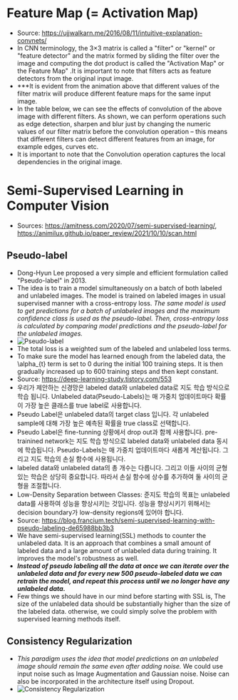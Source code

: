 # Feature Map (= Activation Map)
- Source: https://ujjwalkarn.me/2016/08/11/intuitive-explanation-convnets/
- In CNN terminology, the 3×3 matrix is called a "filter" or "kernel" or "feature detector" and the matrix formed by sliding the filter over the image and computing the dot product is called the "Activation Map" or the 
Feature Map" .It is important to note that filters acts as feature detectors from the original input image.
- ***It is evident from the animation above that different values of the filter matrix will produce different feature maps for the same input image.
- In the table below, we can see the effects of convolution of the above image with different filters. As shown, we can perform operations such as edge detection, sharpen and blur just by changing the numeric values of our filter matrix before the convolution operation – this means that different filters can detect different features from an image, for example edges, curves etc.
- It is important to note that the Convolution operation captures the local dependencies in the original image.

# Semi-Supervised Learning in Computer Vision
- Sources: https://amitness.com/2020/07/semi-supervised-learning/, https://animilux.github.io/paper_review/2021/10/10/scan.html
## Pseudo-label
- Dong-Hyun Lee proposed a very simple and efficient formulation called "Pseudo-label" in 2013.
- The idea is to train a model simultaneously on a batch of both labeled and unlabeled images. The model is trained on labeled images in usual supervised manner with a cross-entropy loss. *The same model is used to get predictions for a batch of unlabeled images and the maximum confidence class is used as the pseudo-label. Then, cross-entropy loss is calculated by comparing model predictions and the pseudo-label for the unlabeled images.*
- ![Pseudo-label](https://amitness.com/images/ssl-pseudo-label.png)
- The total loss is a weighted sum of the labeled and unlabeled loss terms.
- To make sure the model has learned enough from the labeled data, the \alpha_{t} term is set to 0 during the initial 100 training steps. It is then gradually increased up to 600 training steps and then kept constant.
- Source: https://deep-learning-study.tistory.com/553
- 우리가 제안하는 신경망은 labeled data와 unlabeled data로 지도 학습 방식으로 학습 됩니다. Unlabeled data(Pseudo-Labels)는 매 가중치 업데이트마다 확률이 가장 높은 클래스를 true label로 사용합니다.
- Pseudo Label은 unlabeled data의 target class 입니다. 각 unlabeled sample에 대해 가장 높은 예측된 확률을 true class로 선택합니다.
- Pseudo Label은 fine-tunning 상황에서 drop out과 함께 사용합니다. pre-trainined network는 지도 학습 방식으로 labeled data와 unlabeled data 동시에 학습됩니다. Pseudo-Labels는 매 가중치 업데이트마다 새롭게 계산됩니다. 그리고 지도 학습의 손실 함수에 사용됩니다.
- labeled data와 unlabeled data의 총 개수는 다릅니다. 그리고 이들 사이의 균형 있는 학습은 상당히 중요합니다. 따라서 손실 함수에 상수를 추가하여 둘 사이의 균형을 조절합니다.
- Low-Density Separation between Classes: 준지도 학습의 목표는 unlabeled data를 사용하여 성능을 향상시키는 것입니다. 성능을 향상시키기 위해서는 decision boundary가 low-density regions에 있어야 합니다.
- Source: https://blog.francium.tech/semi-supervised-learning-with-pseudo-labeling-de65988bb3b3
- We have semi-supervised learning(SSL) methods to counter the unlabeled data. It is an approach that combines a small amount of labeled data and a large amount of unlabeled data during training. It improves the model's robustness as well.
- ***Instead of pseudo labeling all the data at once we can iterate over the unlabeled data and for every new 500 pseudo-labeled data we can retrain the model, and repeat this process until we no longer have any unlabeled data.***
- Few things we should have in our mind before starting with SSL is, The size of the unlabeled data should be substantially higher than the size of the labeled data. otherwise, we could simply solve the problem with supervised learning methods itself.
## Consistency Regularization
- *This paradigm uses the idea that model predictions on an unlabeled image should remain the same even after adding noise.* We could use input noise such as Image Augmentation and Gaussian noise. Noise can also be incorporated in the architecture itself using Dropout.
- ![Consistency Regularization](https://amitness.com/images/fixmatch-unlabeled-augment-concept.png)
